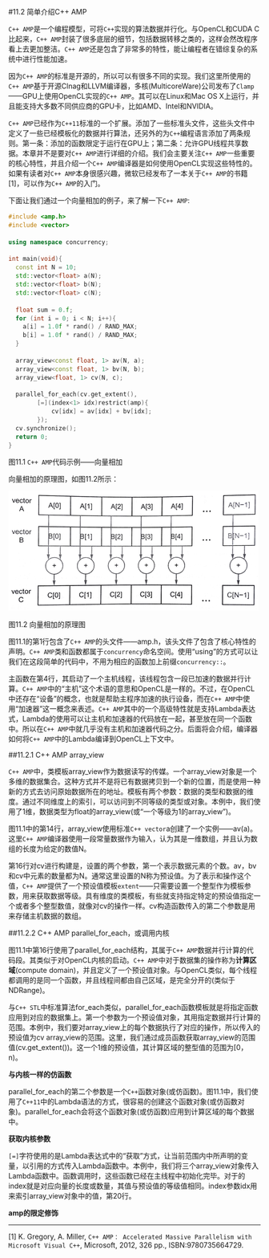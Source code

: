 #11.2 简单介绍C++ AMP

`C++ AMP`是一个编程模型，可将`C++`实现的算法数据并行化。与OpenCL和CUDA C比起来，`C++ AMP`封装了很多底层的细节，包括数据转移之类的，这样会然改程序看上去更加整洁。`C++ AMP`还是包含了非常多的特性，能让编程者在错综复杂的系统中进行性能加速。

因为`C++ AMP`的标准是开源的，所以可以有很多不同的实现。我们这里所使用的`C++ AMP`基于开源Clnag和LLVM编译器，多核(MulticoreWare)公司发布了`Clamp`——GPU上使用OpenCL实现的`C++ AMP`。其可以在Linux和Mac OS X上运行，并且能支持大多数不同供应商的GPU卡，比如AMD、Intel和NVIDIA。

`C++ AMP`已经作为`C++11`标准的一个扩展。添加了一些标准头文件，这些头文件中定义了一些已经模板化的数据并行算法，还另外的为`C++`编程语言添加了两条规则。第一条：添加的函数限定于运行在GPU上；第二条：允许GPU线程共享数据。本章并不是要对`C++ AMP`进行详细的介绍。我们会主要关注`C++ AMP`一些重要的核心特性，并且介绍一个`C++ AMP`编译器是如何使用OpenCL实现这些特性的。如果有读者对`C++ AMP`本身很感兴趣，微软已经发布了一本关于`C++ AMP`的书籍[1]，可以作为`C++ AMP`的入门。

下面让我们通过一个向量相加的例子，来了解一下`C++ AMP`:

```c++
#include <amp.h>
#include <vector>

using namespace concurrency;

int main(void){
  const int N = 10;
  std::vector<float> a(N);
  std::vector<float> b(N);
  std::vector<float> c(N);
  
  float sum = 0.f;
  for (int i = 0; i < N; i++){
    a[i] = 1.0f * rand() / RAND_MAX;
    b[i] = 1.0f * rand() / RAND_MAX;
  }
  
  array_view<const float, 1> av(N, a);
  array_view<const float, 1> bv(N, b);
  array_view<float, 1> cv(N, c);
  
  parallel_for_each(cv.get_extent(),
  		[=](index<1> idx)restrict(amp){
        	cv[idx] = av[idx] + bv[idx];
        });
  cv.synchronize();
  return 0;
}
```

图11.1 `C++ AMP`代码示例——向量相加

向量相加的原理图，如图11.2所示：

![](../../images/chapter11/11-2.png)

图11.2 向量相加的原理图

图11.1的第1行包含了`C++ AMP`的头文件——amp.h，该头文件了包含了核心特性的声明。`C++ AMP`类和函数都属于`concurrency`命名空间。使用“using”的方式可以让我们在这段简单的代码中，不用为相应的函数加上前缀`concurrency::`。

主函数在第4行，其启动了一个主机线程，该线程包含一段已加速的数据并行计算。`C++ AMP`中的“主机”这个术语的意思和OpenCL是一样的。不过，在OpenCL中还存在“设备”的概念，也就是帮助主程序加速的执行设备，而在`C++ AMP`中使用“加速器”这一概念来表述。`C++ AMP`其中的一个高级特性就是支持Lambda表达式，Lambda的使用可以让主机和加速器的代码放在一起，甚至放在同一个函数中。所以在`C++ AMP`中就几乎没有主机和加速器代码之分。后面将会介绍，编译器如何将`C++ AMP`中的Lambda编译到OpenCL上下文中。

##11.2.1 C++ AMP array_view

`C++ AMP`中，类模板array_view作为数据读写的传媒。一个array_view对象是一个多维的数据集合。这种方式并不是将已有数据拷贝到一个新的位置，而是使用一种新的方式去访问原始数据所在的地址。模板有两个参数：数据的类型和数据的维度。通过不同维度上的索引，可以访问到不同等级的类型或对象。本例中，我们使用了1维，数据类型为float的array_view(或“一个等级为1的array_view”)。

图11.1中的第14行，array_view使用标准`C++ vector`a创建了一个实例——av(a)。这里`C++ AMP`编译器使用一段常量数据作为输入，认为其是一维数组，并且认为数组的长度为给定的数值N。

第16行对cv进行构建是，设置的两个参数，第一个表示数据元素的个数。av，bv和cv中元素的数量都为N。通常这里设置的N称为预设值。为了表示和操作这个值，`C++ AMP`提供了一个预设值模板`extent`——只需要设置一个整型作为模板参数，用来获取数据等级。具有维度的类模板，有些就支持指定特定的预设值指定一个或者多个整型数值，就像对cv的操作一样。cv构造函数传入的第二个参数是用来存储主机数据的数组。

##11.2.2 C++ AMP parallel_for_each，或调用内核

图11.1中第16行使用了parallel_for_each结构，其属于`C++ AMP`数据并行计算的代码段。其类似于对OpenCL内核的启动。`C++ AMP`中对于数据集的操作称为**计算区域**(compute domain)，并且定义了一个预设值对象。与OpenCL类似，每个线程都调用的是同一个函数，并且线程间都由自己区域，是完全分开的(类似于NDRange)。

与`C++ STL`中标准算法for_each类似，parallel_for_each函数模板就是将指定函数应用到对应的数据集上。第一个参数为一个预设值对象，其用指定数据并行计算的范围。本例中，我们要对array_view上的每个数据执行了对应的操作，所以传入的预设值为cv array_view的范围。这里，我们通过成员函数获取array_view的范围值(cv.get_extent())。这一个1维的预设值，其计算区域的整型值的范围为[0，n)。

**与内核一样的仿函数**

parallel_for_each的第二个参数是一个`C++`函数对象(或仿函数)。图11.1中，我们使用了`C++11`中的Lambda语法的方式，很容易的创建这个函数对象(或仿函数对象)。parallel_for_each会将这个函数对象(或仿函数)应用到计算区域的每个数据中。

**获取内核参数**

`[=]`字符使用的是Lambda表达式中的“获取”方式，让当前范围内中所声明的变量，以引用的方式传入Lambda函数中。本例中，我们将三个array_view对象传入Lambda函数中。函数调用时，这些函数已经在主线程中初始化完毕。对于的index就是对应向量的长度或数量，其值与预设值的等级值相同。index参数idx用来索引array_view对象中的值，第20行。

**amp的限定修饰**

-------------

[1] K. Gregory, A. Miller, `C++ AMP： Accelerated Massive Parallelism with Microsoft Visual C++`, Microsoft, 2012, 326 pp., ISBN:9780735664729.